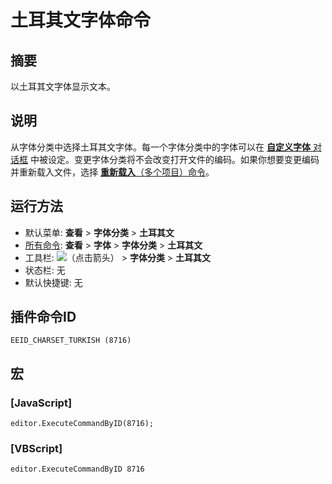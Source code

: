 # 土耳其文字体命令

## 摘要

以土耳其文字体显示文本。

## 说明

从字体分类中选择土耳其文字体。每一个字体分类中的字体可以在 [**自定义字体** 对话框](../../dlg/properties/font/index) 中被设定。变更字体分类将不会改变打开文件的编码。如果你想要变更编码并重新载入文件，选择 [**重新载入**（多个项目）命令](../file/file_reload_defined)。

## 运行方法

- 默认菜单: **查看** \> **字体分类** \> **土耳其文**
- [所有命令](../tools/all_commands): **查看** \> **字体** >
**字体分类** \> **土耳其文**
- 工具栏: ![](../../images/fontpopup..png)（点击箭头） \> **字体分类** \> **土耳其文**
- 状态栏: 无
- 默认快捷键: 无

## 插件命令ID

```
EEID_CHARSET_TURKISH (8716)
```

## 宏

### \[JavaScript\]

```
editor.ExecuteCommandByID(8716);
```

### \[VBScript\]

```
editor.ExecuteCommandByID 8716
```
